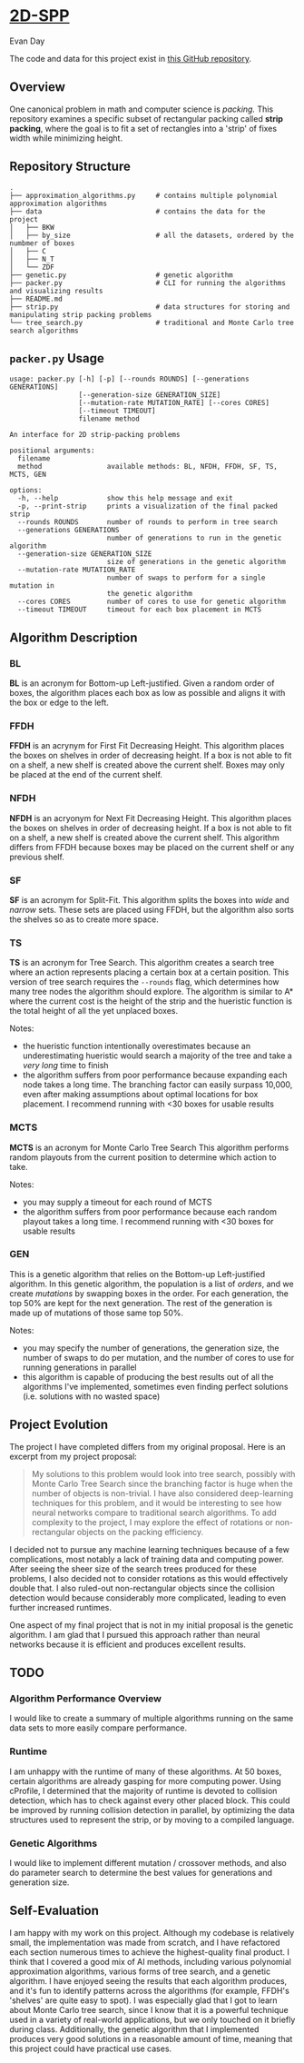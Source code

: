 # [2D-SPP](https://github.com/evstar3/2D-SPP)
Evan Day

The code and data for this project exist in [this GitHub repository](https://github.com/evstar3/2D-SPP).

## Overview
One canonical problem in math and computer science is *packing.*
This repository examines a specific subset of rectangular packing called **strip packing**, where the goal is to fit a set of rectangles into a 'strip' of fixes width while minimizing height.

## Repository Structure
```
.
├── approximation_algorithms.py     # contains multiple polynomial approximation algorithms
├── data                            # contains the data for the project
│   ├── BKW
│   ├── by_size                     # all the datasets, ordered by the numbmer of boxes
│   ├── C
│   ├── N_T
│   └── ZDF
├── genetic.py                      # genetic algorithm
├── packer.py                       # CLI for running the algorithms and visualizing results
├── README.md
├── strip.py                        # data structures for storing and manipulating strip packing problems
└── tree_search.py                  # traditional and Monte Carlo tree search algorithms
```

## `packer.py` Usage
```
usage: packer.py [-h] [-p] [--rounds ROUNDS] [--generations GENERATIONS]
                 [--generation-size GENERATION_SIZE]
                 [--mutation-rate MUTATION_RATE] [--cores CORES]
                 [--timeout TIMEOUT]
                 filename method

An interface for 2D strip-packing problems

positional arguments:
  filename
  method                available methods: BL, NFDH, FFDH, SF, TS, MCTS, GEN

options:
  -h, --help            show this help message and exit
  -p, --print-strip     prints a visualization of the final packed strip
  --rounds ROUNDS       number of rounds to perform in tree search
  --generations GENERATIONS
                        number of generations to run in the genetic algorithm
  --generation-size GENERATION_SIZE
                        size of generations in the genetic algorithm
  --mutation-rate MUTATION_RATE
                        number of swaps to perform for a single mutation in
                        the genetic algorithm
  --cores CORES         number of cores to use for genetic algorithm
  --timeout TIMEOUT     timeout for each box placement in MCTS
```

## Algorithm Description
### BL
**BL** is an acronym for Bottom-up Left-justified.
Given a random order of boxes, the algorithm places each box as low as possible and aligns it with the box or edge to the left.
### FFDH
**FFDH** is an acrynym for First Fit Decreasing Height.
This algorithm places the boxes on shelves in order of decreasing height.
If a box is not able to fit on a shelf, a new shelf is created above the current shelf.
Boxes may only be placed at the end of the current shelf.
### NFDH
**NFDH** is an acryonym for Next Fit Decreasing Height.
This algorithm places the boxes on shelves in order of decreasing height.
If a box is not able to fit on a shelf, a new shelf is created above the current shelf.
This algorithm differs from FFDH because boxes may be placed on the current shelf or any previous shelf.
### SF
**SF** is an acronym for Split-Fit.
This algorithm splits the boxes into *wide* and *narrow* sets.
These sets are placed using FFDH, but the algorithm also sorts the shelves so as to create more space.
### TS
**TS** is an acronym for Tree Search.
This algorithm creates a search tree where an action represents placing a certain box at a certain position.
This version of tree search requires the `--rounds` flag, which determines how many tree nodes the algorithm should explore.
The algorithm is similar to A* where the current cost is the height of the strip and the hueristic function is the total height of all the yet unplaced boxes.

Notes:
- the hueristic function intentionally overestimates because an underestimating hueristic would search a majority of the tree and take a *very long* time to finish
- the algorithm suffers from poor performance because expanding each node takes a long time. The branching factor can easily surpass 10,000, even after making assumptions about optimal locations for box placement. I recommend running with <30 boxes for usable results
### MCTS
**MCTS** is an acronym for Monte Carlo Tree Search
This algorithm performs random playouts from the current position to determine which action to take.

Notes: 
- you may supply a timeout for each round of MCTS
- the algorithm suffers from poor performance because each random playout takes a long time. I recommend running with <30 boxes for usable results
### GEN
This is a genetic algorithm that relies on the Bottom-up Left-justified algorithm.
In this genetic algorithm, the population is a list of *orders*, and we create *mutations* by swapping boxes in the order.
For each generation, the top 50% are kept for the next generation. The rest of the generation is made up of mutations of those same top 50%.

Notes:
- you may specify the number of generations, the generation size, the number of swaps to do per mutation, and the number of cores to use for running generations in parallel
- this algorithm is capable of producing the best results out of all the algorithms I've implemented, sometimes even finding perfect solutions (i.e. solutions with no wasted space)

## Project Evolution
The project I have completed differs from my original proposal. Here is an excerpt from my project proposal:

> My solutions to this problem would look into tree search, possibly with Monte Carlo Tree Search since the branching factor is huge when the number of objects is non-trivial. I have also considered deep-learning techniques for this problem, and it would be interesting to see how neural networks compare to traditional search algorithms. To add complexity to the project, I may explore the effect of rotations or non-rectangular objects on the packing efficiency.

I decided not to pursue any machine learning techniques because of a few complications, most notably a lack of training data and computing power. After seeing the sheer size of the search trees produced for these problems, I also decided not to consider rotations as this would effectively double that. I also ruled-out non-rectangular objects since the collision detection would because considerably more complicated, leading to even further increased runtimes.

One aspect of my final project that is not in my initial proposal is the genetic algorithm. I am glad that I pursued this approach rather than neural networks because it is efficient and produces excellent results.

## TODO
### Algorithm Performance Overview
I would like to create a summary of multiple algorithms running on the same data sets to more easily compare performance.

### Runtime
I am unhappy with the runtime of many of these algorithms. At 50 boxes, certain algorithms are already gasping for more computing power. Using cProfile, I determined that the majority of runtime is devoted to collision detection, which has to check against every other placed block. This could be improved by running collision detection in parallel, by optimizing the data structures used to represent the strip, or by moving to a compiled language.

### Genetic Algorithms
I would like to implement different mutation / crossover methods, and also do parameter search to determine the best values for generations and generation size.

## Self-Evaluation
I am happy with my work on this project. Although my codebase is relatively small, the implementation was made from scratch, and I have refactored each section numerous times to achieve the highest-quality final product. I think that I covered a good mix of AI methods, including various polynomial approximation algorithms, various forms of tree search, and a genetic algorithm. I have enjoyed seeing the results that each algorithm produces, and it's fun to identify patterns across the algorithms (for example, FFDH's 'shelves' are quite easy to spot). I was especially glad that I got to learn about Monte Carlo tree search, since I know that it is a powerful technique used in a variety of real-world applications, but we only touched on it briefly during class. Additionally, the genetic algorithm that I implemented produces very good solutions in a reasonable amount of time, meaning that this project could have practical use cases.

